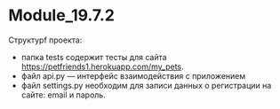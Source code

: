 # Module_19.7.2
Cтруктурf проекта: 
- папка tests содержит тесты для сайта https://petfriends1.herokuapp.com/my_pets. 
- файл api.py — интерфейс взаимодействия с приложением
- файл settings.py необходим для записи данных о регистрации на сайте: email и пароль.
